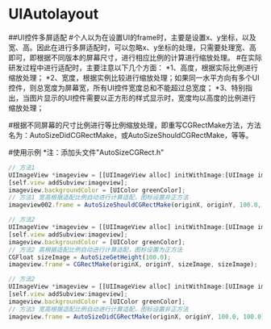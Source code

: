 # UIAutolayout
##UI控件多屏适配
#个人以为在设置UI的frame时，主要是设置x、y坐标，以及宽、高。因此在进行多屏适配时，可以忽略x、y坐标的处理，只需要处理宽、高即可，即根据不同版本的屏幕尺寸，进行相应比例的计算进行缩放处理。
#在实际研发过程中进行适配时，主要注意以下几个方面：
*1、高度，根据实际比例进行缩放处理；
*2、宽度，根据实例比较进行缩放处理；如果同一水平方向有多个UI控件，则总宽度为屏幕宽，所有UI控件宽度总和不能超过总宽度；
*3、特别指出，当图片显示的UI控件需要以正方形的样式显示时，宽度均以高度的比例进行缩放处理；

#根据不同屏幕的尺寸比例进行等比例缩放处理，即重写CGRectMake方法，方法名为：AutoSizeDidCGRectMake，或AutoSizeShouldCGRectMake，等等。

#使用示例
*注：添加头文件"AutoSizeCGRect.h"
~~~javascript
// 方法1
UIImageView *imageview = [[UIImageView alloc] initWithImage:[UIImage imageNamed:@"image"]];
[self.view addSubview:imageview];
imageview.backgroundColor = [UIColor greenColor];
// 方法1 宽高根据适配比例自动进行计算适配，图标设置非正方法
imageview002.frame = AutoSizeShouldCGRectMake(originX, originY, 100.0, 100.0, YES, YES);
~~~
~~~javascript
// 方法2
UIImageView *imageview = [[UIImageView alloc] initWithImage:[UIImage imageNamed:@"image"]];
[self.view addSubview:imageview];
imageview.backgroundColor = [UIColor greenColor];
// 方法2 高根据适配比例自动进行计算适配，图标设置为正方法
CGFloat sizeImage = AutoSizeGetHeight(100.0);
imageview.frame = CGRectMake(originX, originY, sizeImage, sizeImage);
~~~
~~~javascript
// 方法2
UIImageView *imageview = [[UIImageView alloc] initWithImage:[UIImage imageNamed:@"image"]];
[self.view addSubview:imageview];
imageview.backgroundColor = [UIColor greenColor];
// 方法3 宽高根据适配比例自动进行计算适配，图标设置非正方法
imageview.frame = AutoSizeDidCGRectMake(originX, originY, 100.0, 100.0);
~~~
